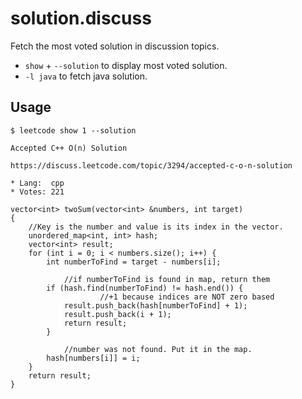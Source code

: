 # solution.discuss

Fetch the most voted solution in discussion topics.

* `show` + `--solution` to display most voted solution.
* `-l java` to fetch java solution.

## Usage

    $ leetcode show 1 --solution

    Accepted C++ O(n) Solution

    https://discuss.leetcode.com/topic/3294/accepted-c-o-n-solution

    * Lang:  cpp
    * Votes: 221

    vector<int> twoSum(vector<int> &numbers, int target)
    {
        //Key is the number and value is its index in the vector.
        unordered_map<int, int> hash;
        vector<int> result;
        for (int i = 0; i < numbers.size(); i++) {
            int numberToFind = target - numbers[i];

                //if numberToFind is found in map, return them
            if (hash.find(numberToFind) != hash.end()) {
                        //+1 because indices are NOT zero based
                result.push_back(hash[numberToFind] + 1);
                result.push_back(i + 1);
                return result;
            }

                //number was not found. Put it in the map.
            hash[numbers[i]] = i;
        }
        return result;
    }

